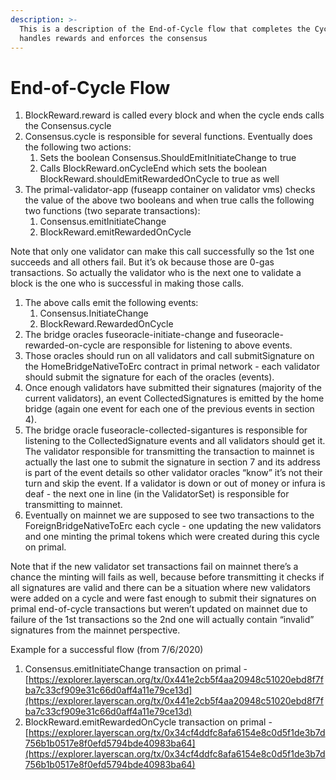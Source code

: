 ```yaml
---
description: >-
  This is a description of the End-of-Cycle flow that completes the Cycle and
  handles rewards and enforces the consensus
---
```


# End-of-Cycle Flow

1. BlockReward.reward is called every block and when the cycle ends calls the Consensus.cycle
2. Consensus.cycle is responsible for several functions. Eventually does the following two actions:
   1. Sets the boolean Consensus.ShouldEmitInitiateChange to true
   2. Calls BlockReward.onCycleEnd which sets the boolean BlockReward.shouldEmitRewardedOnCycle to true as well
3. The primal-validator-app (fuseapp container on validator vms) checks the value of the above two booleans and when true calls the following two functions (two separate transactions):
   1. Consensus.emitInitiateChange
   2. BlockReward.emitRewardedOnCycle

Note that only one validator can make this call successfully so the 1st one succeeds and all others fail. But it’s ok because those are 0-gas transactions. So actually the validator who is the next one to validate a block is the one who is successful in making those calls.

1. The above calls emit the following events:
   1. Consensus.InitiateChange
   2. BlockReward.RewardedOnCycle
2. The bridge oracles fuseoracle-initiate-change and fuseoracle-rewarded-on-cycle are responsible for listening to above events.
3. Those oracles should run on all validators and call submitSignature on the HomeBridgeNativeToErc contract in primal network - each validator should submit the signature for each of the oracles (events).
4. Once enough validators have submitted their signatures (majority of the current validators), an event CollectedSignatures is emitted by the home bridge (again one event for each one of the previous events in section 4).
5. The bridge oracle fuseoracle-collected-sigantures is responsible for listening to the CollectedSignature events and all validators should get it. The validator responsible for transmitting the transaction to mainnet is actually the last one to submit the signature in section 7 and its address is part of the event details so other validator oracles “know” it’s not their turn and skip the event. If a validator is down or out of money or infura is deaf - the next one in line (in the ValidatorSet) is responsible for transmitting to mainnet.
6. Eventually on mainnet we are supposed to see two transactions to the ForeignBridgeNativeToErc each cycle - one updating the new validators and one minting the primal tokens which were created during this cycle on primal.

Note that if the new validator set transactions fail on mainnet there’s a chance the minting will fails as well, because before transmitting it checks if all signatures are valid and there can be a situation where new validators were added on a cycle and were fast enough to submit their signatures on primal end-of-cycle transactions but weren’t updated on mainnet due to failure of the 1st transactions so the 2nd one will actually contain “invalid” signatures from the mainnet perspective.



Example for a successful flow (from 7/6/2020)

1. Consensus.emitInitiateChange transaction on primal - [https://explorer.layerscan.org/tx/0x441e2cb5f4aa20948c51020ebd8f7fba7c33cf909e31c66d0aff4a11e79ce13d](https://explorer.layerscan.org/tx/0x441e2cb5f4aa20948c51020ebd8f7fba7c33cf909e31c66d0aff4a11e79ce13d)
2. BlockReward.emitRewardedOnCycle transaction on primal - [https://explorer.layerscan.org/tx/0x34cf4ddfc8afa6154e8c0d5f1de3b7d756b1b0517e8f0efd5794bde40983ba64](https://explorer.layerscan.org/tx/0x34cf4ddfc8afa6154e8c0d5f1de3b7d756b1b0517e8f0efd5794bde40983ba64)

